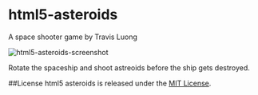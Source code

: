 html5-asteroids
===============
A space shooter game by Travis Luong

![html5-asteroids-screenshot](https://github.com/mngz47/html5-asteroids/assets/15697629/f047255c-d23b-490a-84eb-878e914d41e6)

Rotate the spaceship and shoot astreoids before the ship gets destroyed.

##License
html5 asteroids is released under the [MIT License](http://opensource.org/licenses/MIT).
